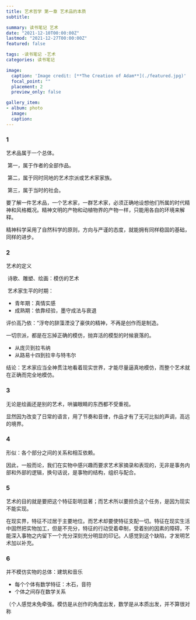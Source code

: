 ```yaml
---
title: 艺术哲学 第一章 艺术品的本质
subtitle: 

summary: 读书笔记 艺术
date: "2021-12-10T00:00:00Z"
lastmod: "2021-12-27T00:00:00Z"
featured: false

tags: -读书笔记 -艺术
categories: 读书笔记

image:
  caption: 'Image credit: [**The Creation of Adam**](./featured.jpg)'
  focal_point: ""
  placement: 2
  preview_only: false

gallery_item:
- album: photo
  image: 
  caption: 
---
```


### 1

艺术品属于一个总体。

​	第一，属于作者的全部作品。

​	第二，属于同时同地的艺术宗派或艺术家家族。

​	第三，属于当时的社会。

要了解一件艺术品，一个艺术家，一群艺术家，必须正确地设想他们所属的时代精神和风格概况。精神文明的产物和动植物界的产物一样，只能用各自的环境来解释。

精神科学采用了自然科学的原则，方向与严谨的态度，就能拥有同样稳固的基础，同样的进步。

### 2

艺术的定义

​	诗歌、雕塑、绘画：模仿的艺术

​	艺术家生平的时期：

- 青年期：真情实感
- 成熟期：依靠经验，墨守成法与衰退

评价高乃依：“浮夸的辞藻湮没了豪侠的精神，不再是创作而是制造。

一切宗派，都是在忘掉正确的模仿，抛弃活的模型的时候衰落的。

- 从庞贝到拉韦纳
- 从路易十四到拉辛与特韦尔

结论：艺术家应当全神贯注地看着现实世界，才能尽量逼真地模仿，而整个艺术就在正确而完全地模仿。

### 3

无论是绘画还是别的艺术，哄骗眼睛的东西都不受重视。

显然因为改变了日常的语言，用了节奏和音律，作品才有了无可比拟的声调，高远的境界。

### 4

形似：各个部分之间的关系和相互依赖。

因此，一般而论，我们在实物中感兴趣而要求艺术家摘录和表现的，无非是事务内部和外部的逻辑，换句话说，是事物的结构，组织与配合。

### 5

艺术的目的就是要把这个特征彰明显著；而艺术所以要担负这个任务，是因为现实不能实现。

在现实界，特征不过居于主要地位。而艺术却要使特征支配一切。特征在现实生活中固然把实物加工，但是不充分，特征的行动受着牵制，受着别的因素的障碍，不能深入事物之内留下一个充分深刻充分明显的印记。人感觉到这个缺陷，才发明艺术加以补充。

### 6

并不模仿实物的总体：建筑和音乐
- 每个个体有数学特征：木石，音符
- 个体之间存在数学关系

（个人感觉未免牵强。模仿是从创作的角度出发，数学是从本质出发，并不算很对称
